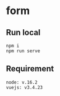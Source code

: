 # form


## Run local
```
npm i
npm run serve
```

## Requirement 
```
node: v.16.2
vuejs: v3.4.23
```
